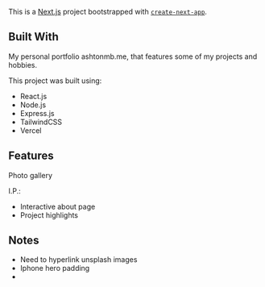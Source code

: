 This is a [Next.js](https://nextjs.org) project bootstrapped with [`create-next-app`](https://nextjs.org/docs/app/api-reference/cli/create-next-app).

## Built With

My personal portfolio ashtonmb.me, that features some of my projects and hobbies.

This project was built using:
- React.js
- Node.js
- Express.js
- TailwindCSS
- Vercel

## Features
Photo gallery

I.P.:
- Interactive about page
- Project highlights

## Notes

- Need to hyperlink unsplash images
- Iphone hero padding
- 

